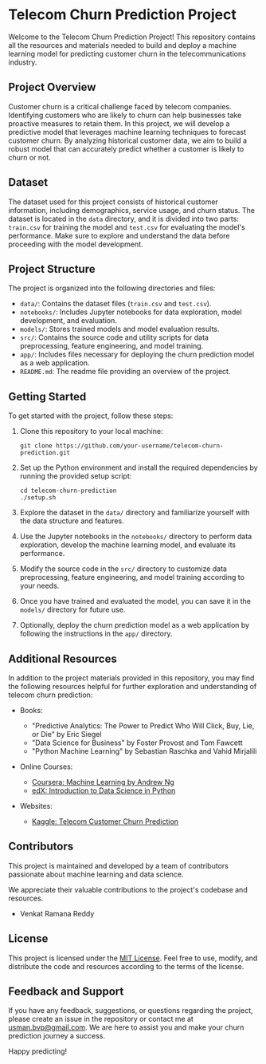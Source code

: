 
# Telecom Churn Prediction Project

Welcome to the Telecom Churn Prediction Project! This repository contains all the resources and materials needed to build and deploy a machine learning model for predicting customer churn in the telecommunications industry.

## Project Overview

Customer churn is a critical challenge faced by telecom companies. Identifying customers who are likely to churn can help businesses take proactive measures to retain them. In this project, we will develop a predictive model that leverages machine learning techniques to forecast customer churn. By analyzing historical customer data, we aim to build a robust model that can accurately predict whether a customer is likely to churn or not.

## Dataset

The dataset used for this project consists of historical customer information, including demographics, service usage, and churn status. The dataset is located in the `data` directory, and it is divided into two parts: `train.csv` for training the model and `test.csv` for evaluating the model's performance. Make sure to explore and understand the data before proceeding with the model development.

## Project Structure

The project is organized into the following directories and files:

- `data/`: Contains the dataset files (`train.csv` and `test.csv`).
- `notebooks/`: Includes Jupyter notebooks for data exploration, model development, and evaluation.
- `models/`: Stores trained models and model evaluation results.
- `src/`: Contains the source code and utility scripts for data preprocessing, feature engineering, and model training.
- `app/`: Includes files necessary for deploying the churn prediction model as a web application.
- `README.md`: The readme file providing an overview of the project.

## Getting Started

To get started with the project, follow these steps:

1. Clone this repository to your local machine:
   ```
   git clone https://github.com/your-username/telecom-churn-prediction.git
   ```

2. Set up the Python environment and install the required dependencies by running the provided setup script:
   ```
   cd telecom-churn-prediction
   ./setup.sh
   ```

3. Explore the dataset in the `data/` directory and familiarize yourself with the data structure and features.

4. Use the Jupyter notebooks in the `notebooks/` directory to perform data exploration, develop the machine learning model, and evaluate its performance.

5. Modify the source code in the `src/` directory to customize data preprocessing, feature engineering, and model training according to your needs.

6. Once you have trained and evaluated the model, you can save it in the `models/` directory for future use.

7. Optionally, deploy the churn prediction model as a web application by following the instructions in the `app/` directory.

## Additional Resources

In addition to the project materials provided in this repository, you may find the following resources helpful for further exploration and understanding of telecom churn prediction:

- Books:
  - "Predictive Analytics: The Power to Predict Who Will Click, Buy, Lie, or Die" by Eric Siegel
  - "Data Science for Business" by Foster Provost and Tom Fawcett
  - "Python Machine Learning" by Sebastian Raschka and Vahid Mirjalili

- Online Courses:
  - [Coursera: Machine Learning by Andrew Ng](https://www.coursera.org/learn/machine-learning)
  - [edX: Introduction to Data Science in Python](https://www.edx.org/professional-certificate/introduction-to-data-science-in-python)

- Websites:
  - [Kaggle: Telecom Customer Churn Prediction](https://www.kaggle.com/c/customer-churn-prediction)

## Contributors

This project is maintained and developed by a team of contributors passionate about machine learning and data science.

 We appreciate their valuable contributions to the project's codebase and resources.

- Venkat Ramana Reddy
## License

This project is licensed under the [MIT License](LICENSE). Feel free to use, modify, and distribute the code and resources according to the terms of the license.

## Feedback and Support

If you have any feedback, suggestions, or questions regarding the project, please create an issue in the repository or contact me at usman.bvp@gmail.com. We are here to assist you and make your churn prediction journey a success.

Happy predicting!
